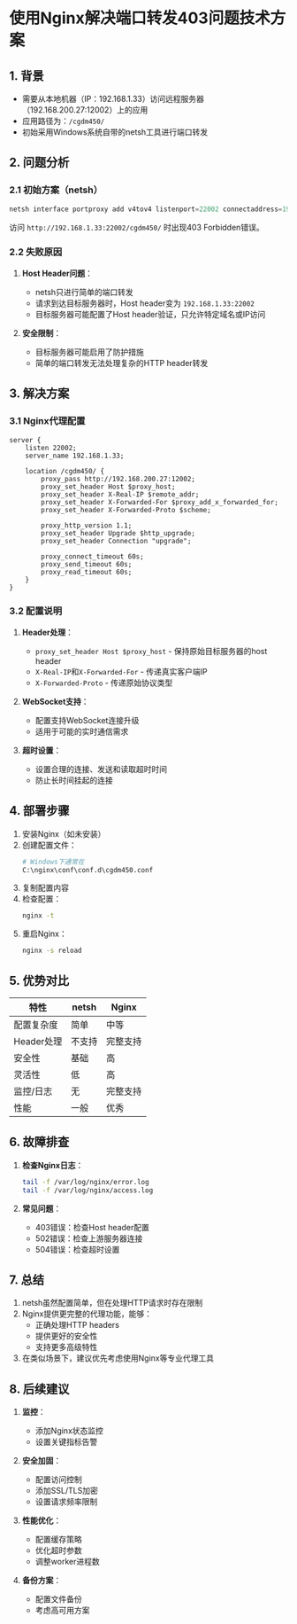 # 使用Nginx解决端口转发403问题技术方案

## 1. 背景
- 需要从本地机器（IP：192.168.1.33）访问远程服务器（192.168.200.27:12002）上的应用
- 应用路径为：`/cgdm450/`
- 初始采用Windows系统自带的netsh工具进行端口转发

## 2. 问题分析
### 2.1 初始方案（netsh）
```powershell
netsh interface portproxy add v4tov4 listenport=22002 connectaddress=192.168.200.27 connectport=12002
```
访问 `http://192.168.1.33:22002/cgdm450/` 时出现403 Forbidden错误。

### 2.2 失败原因
1. **Host Header问题**：
   - netsh只进行简单的端口转发
   - 请求到达目标服务器时，Host header变为 `192.168.1.33:22002`
   - 目标服务器可能配置了Host header验证，只允许特定域名或IP访问

2. **安全限制**：
   - 目标服务器可能启用了防护措施
   - 简单的端口转发无法处理复杂的HTTP header转发

## 3. 解决方案
### 3.1 Nginx代理配置
```nginx
server {
    listen 22002;
    server_name 192.168.1.33;

    location /cgdm450/ {
        proxy_pass http://192.168.200.27:12002;
        proxy_set_header Host $proxy_host;
        proxy_set_header X-Real-IP $remote_addr;
        proxy_set_header X-Forwarded-For $proxy_add_x_forwarded_for;
        proxy_set_header X-Forwarded-Proto $scheme;
        
        proxy_http_version 1.1;
        proxy_set_header Upgrade $http_upgrade;
        proxy_set_header Connection "upgrade";
        
        proxy_connect_timeout 60s;
        proxy_send_timeout 60s;
        proxy_read_timeout 60s;
    }
}
```

### 3.2 配置说明
1. **Header处理**：
   - `proxy_set_header Host $proxy_host` - 保持原始目标服务器的host header
   - `X-Real-IP`和`X-Forwarded-For` - 传递真实客户端IP
   - `X-Forwarded-Proto` - 传递原始协议类型

2. **WebSocket支持**：
   - 配置支持WebSocket连接升级
   - 适用于可能的实时通信需求

3. **超时设置**：
   - 设置合理的连接、发送和读取超时时间
   - 防止长时间挂起的连接

## 4. 部署步骤
1. 安装Nginx（如未安装）
2. 创建配置文件：
   ```bash
   # Windows下通常在
   C:\nginx\conf\conf.d\cgdm450.conf
   ```
3. 复制配置内容
4. 检查配置：
   ```bash
   nginx -t
   ```
5. 重启Nginx：
   ```bash
   nginx -s reload
   ```

## 5. 优势对比

| 特性 | netsh | Nginx |
|------|--------|--------|
| 配置复杂度 | 简单 | 中等 |
| Header处理 | 不支持 | 完整支持 |
| 安全性 | 基础 | 高 |
| 灵活性 | 低 | 高 |
| 监控/日志 | 无 | 完整支持 |
| 性能 | 一般 | 优秀 |

## 6. 故障排查
1. **检查Nginx日志**：
   ```bash
   tail -f /var/log/nginx/error.log
   tail -f /var/log/nginx/access.log
   ```

2. **常见问题**：
   - 403错误：检查Host header配置
   - 502错误：检查上游服务器连接
   - 504错误：检查超时设置

## 7. 总结
1. netsh虽然配置简单，但在处理HTTP请求时存在限制
2. Nginx提供更完整的代理功能，能够：
   - 正确处理HTTP headers
   - 提供更好的安全性
   - 支持更多高级特性
3. 在类似场景下，建议优先考虑使用Nginx等专业代理工具

## 8. 后续建议
1. **监控**：
   - 添加Nginx状态监控
   - 设置关键指标告警

2. **安全加固**：
   - 配置访问控制
   - 添加SSL/TLS加密
   - 设置请求频率限制

3. **性能优化**：
   - 配置缓存策略
   - 优化超时参数
   - 调整worker进程数

4. **备份方案**：
   - 配置文件备份
   - 考虑高可用方案 